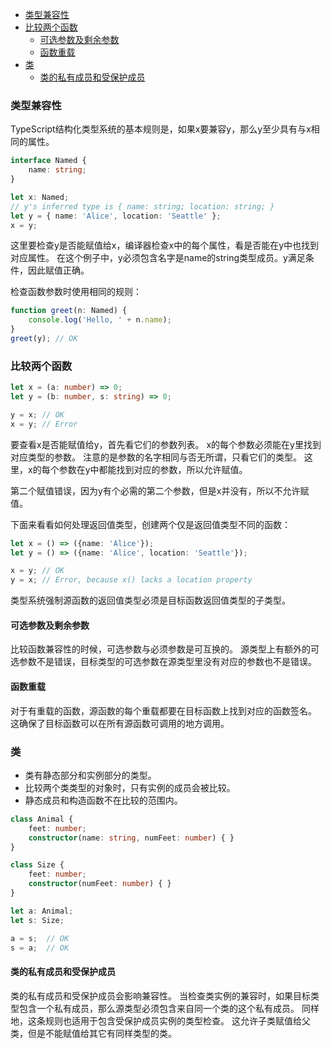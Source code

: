 
<!-- @import "[TOC]" {cmd="toc" depthFrom=1 depthTo=6 orderedList=false} -->

<!-- code_chunk_output -->

- [类型兼容性](#类型兼容性)
- [比较两个函数](#比较两个函数)
  - [可选参数及剩余参数](#可选参数及剩余参数)
  - [函数重载](#函数重载)
- [类](#类)
  - [类的私有成员和受保护成员](#类的私有成员和受保护成员)

<!-- /code_chunk_output -->

### 类型兼容性
TypeScript结构化类型系统的基本规则是，如果x要兼容y，那么y至少具有与x相同的属性。
```TypeScript
interface Named {
    name: string;
}

let x: Named;
// y's inferred type is { name: string; location: string; }
let y = { name: 'Alice', location: 'Seattle' };
x = y;
```

这里要检查y是否能赋值给x，编译器检查x中的每个属性，看是否能在y中也找到对应属性。 在这个例子中，y必须包含名字是name的string类型成员。y满足条件，因此赋值正确。

检查函数参数时使用相同的规则：
```TypeScript
function greet(n: Named) {
    console.log('Hello, ' + n.name);
}
greet(y); // OK
```

### 比较两个函数
```TypeScript
let x = (a: number) => 0;
let y = (b: number, s: string) => 0;

y = x; // OK
x = y; // Error
```
要查看x是否能赋值给y，首先看它们的参数列表。 x的每个参数必须能在y里找到对应类型的参数。 注意的是参数的名字相同与否无所谓，只看它们的类型。 这里，x的每个参数在y中都能找到对应的参数，所以允许赋值。

第二个赋值错误，因为y有个必需的第二个参数，但是x并没有，所以不允许赋值。

下面来看看如何处理返回值类型，创建两个仅是返回值类型不同的函数：
```TypeScript
let x = () => ({name: 'Alice'});
let y = () => ({name: 'Alice', location: 'Seattle'});

x = y; // OK
y = x; // Error, because x() lacks a location property
```
类型系统强制源函数的返回值类型必须是目标函数返回值类型的子类型。

#### 可选参数及剩余参数
比较函数兼容性的时候，可选参数与必须参数是可互换的。
源类型上有额外的可选参数不是错误，目标类型的可选参数在源类型里没有对应的参数也不是错误。

#### 函数重载
对于有重载的函数，源函数的每个重载都要在目标函数上找到对应的函数签名。 这确保了目标函数可以在所有源函数可调用的地方调用。

### 类
* 类有静态部分和实例部分的类型。
* 比较两个类类型的对象时，只有实例的成员会被比较。
* 静态成员和构造函数不在比较的范围内。
```TypeScript
class Animal {
    feet: number;
    constructor(name: string, numFeet: number) { }
}

class Size {
    feet: number;
    constructor(numFeet: number) { }
}

let a: Animal;
let s: Size;

a = s;  // OK
s = a;  // OK
```
#### 类的私有成员和受保护成员
类的私有成员和受保护成员会影响兼容性。 当检查类实例的兼容时，如果目标类型包含一个私有成员，那么源类型必须包含来自同一个类的这个私有成员。 同样地，这条规则也适用于包含受保护成员实例的类型检查。 这允许子类赋值给父类，但是不能赋值给其它有同样类型的类。
